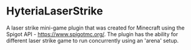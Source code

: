 # HyteriaLaserStrike
A laser strike mini-game plugin that was created for Minecraft using the Spigot API - https://www.spigotmc.org/. The plugin has the ability for different laser strike game to run concurrently using an 'arena' setup.
